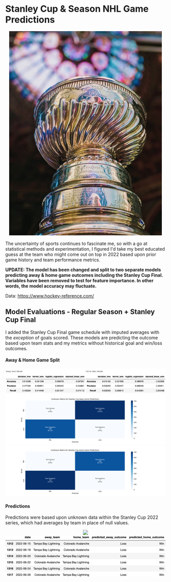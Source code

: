 # Stanley Cup & Season NHL Game Predictions

<p align='center'>
  <img src="/images/stanleycup.jpeg"/>
</p>

The uncertainty of sports continues to fascinate me, so with a go at statistical methods and experimentation, I figured I'd take my best educated guess at the team who might come out on top in 2022 based upon prior game history and team performance metrics.


__UPDATE: The model has been changed and split to two separate models predicting away & home game outcomes including the Stanley Cup Final. Variables have been removed to test for feature importance. In other words, the model accuracy may fluctuate.__

Data:
https://www.hockey-reference.com/

## Model Evaluations - Regular Season + Stanley Cup Final
I added the Stanley Cup Final game schedule with imputed averages with the _exception_ of goals scored. These models are predicting the outcome based upon team stats and my metrics without historical goal and win/loss outcomes. 

#### Away & Home Game Split
<p align="center">
  <img src="/images/v2_away_home_performance.png" />
  <img src="/images/v2_confusion_matrix_stanley_cup_away.png" />
  <img src="/images/v2_confusion_matrix_stanley_cup_home.png" />
</p>

#### Predictions
Predictions were based upon unknown data within the Stanley Cup 2022 series, which had averages by team in place of null values. 
<p align="center">
  <img src="sim_stanley_cup_schedule.PNG" />
  <img src="/images/xgb_stanley_cup_predictions.png" />
</p>
